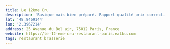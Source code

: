 ```yaml
---
title: Le 12ème Cru
description: 'Basique mais bien préparé. Rapport qualité prix correct. '
lat: '48.8469144'
lon: '2.3967214'
address: 25 Avenue du Bel air, 75012 Paris, France
website: https://le-12-eme-cru-restaurant-paris.eatbu.com
tags: restaurant brasserie
---
```

